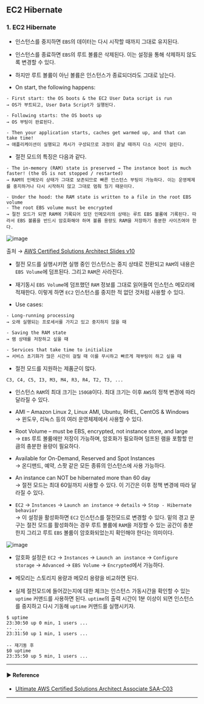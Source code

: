 ## EC2 Hibernate
### 1. EC2 Hibernate
- 인스턴스를 중지하면 `EBS`의 데이터는 다시 시작할 때까지 그대로 유지된다.
- 인스턴스를 종료하면 `EBS`의 루트 볼륨은 삭제된다. 이는 설정을 통해 삭제하지 않도록 변경할 수 있다.
- 하지만 루트 볼륨이 아닌 볼륨은 인스턴스가 종료되더라도 그대로 남는다.

- On start, the following happens:
~~~
- First start: the OS boots & the EC2 User Data script is run
→ OS가 부트되고, User Data Script가 실행된다.

- Following starts: the OS boots up
→ OS 부팅이 완료된다.

- Then your application starts, caches get warmed up, and that can take time!
→ 애플리케이션이 실행되고 캐시가 구성되므로 과정이 끝날 때까지 다소 시간이 걸린다.
~~~

- 절전 모드의 특징은 다음과 같다.
~~~
- The in-memory (RAM) state is preserved → The instance boot is much faster! (the OS is not stopped / restarted)
→ RAM의 인메모리 상태가 그대로 보존되므로 빠른 인스턴스 부팅이 가능하다. 이는 운영체제를 중지하거나 다시 시작하지 않고 그대로 멈춰 뒀기 때문이다.
 
- Under the hood: the RAM state is written to a file in the root EBS volume
- The root EBS volume must be encrypted
→ 절전 모드가 되면 RAM에 기록되어 있던 인메모리의 상태는 루트 EBS 볼륨에 기록된다. 따라서 EBS 볼륨을 반드시 암호화해야 하며 볼륨 용량도 RAM을 저장하기 충분한 사이즈여야 한다. 
~~~

![image](https://user-images.githubusercontent.com/97398071/232237746-e7ed2d35-8c0d-45ce-8226-d2f2965eabfe.png)

출처 → [AWS Certified Solutions Architect Slides v10](https://courses.datacumulus.com/downloads/certified-solutions-architect-pn9/)

- 절전 모드를 실행시키면 실행 중인 인스턴스는 중지 상태로 전환되고 `RAM`의 내용은 `EBS Volume`에 덤프된다. 그리고 `RAM`은 사라진다.

- 재기동시 `EBS Volume`에 덤프했던 `RAM` 정보를 그대로 읽어들여 인스턴스 메모리에 적재한다. 이렇게 하면 `EC2` 인스턴스를 중지한 적 없던 것처럼 사용할 수 있다.

- Use cases:
~~~
- Long-running processing
→ 오래 실행되는 프로세서를 가지고 있고 중지하지 않을 때

- Saving the RAM state
→ 램 상태를 저장하고 싶을 때

- Services that take time to initialize
→ 서비스 초기화가 많은 시간이 걸릴 때 이를 무시하고 빠르게 재부팅이 하고 싶을 때 
~~~

- 절전 모드를 지원하는 제품군이 많다.
~~~
C3, C4, C5, I3, M3, M4, R3, R4, T2, T3, ...
~~~

- 인스턴스 `RAM`의 최대 크기는 `150GB`이다. 최대 크기는 이후 `AWS`의 정책 변경에 따라 달라질 수 있다.

- AMI – Amazon Linux 2, Linux AMI, Ubuntu, RHEL, CentOS & Windows  
→ 윈도우, 리눅스 등의 여러 운영체제에서 사용할 수 있다.

- Root Volume – must be EBS, encrypted, not instance store, and large  
→ `EBS` 루트 볼륨에만 저장이 가능하며, 암호화가 필요하며 덤프된 램을 포함할 만큼의 충분한 용량이 필요하다.

- Available for On-Demand, Reserved and Spot Instances  
→ 온디맨드, 예약, 스팟 같은 모든 종류의 인스턴스에 사용 가능하다.

- An instance can NOT be hibernated more than 60 day  
→ 절전 모드는 최대 60일까지 사용할 수 있다. 이 기간은 이후 정책 변경에 따라 달라질 수 있다.

- `EC2` → `Instances` → `Launch an instance` → `details` → `Stop - Hibernate behavior`  
→ 이 설정을 활성화하면 `EC2` 인스턴스를 절전모드로 변경할 수 있다. 밑의 경고 문구는 절전 모드를 활성화하는 경우 루트 볼륨에 `RAM`을 저장할 수 있는 공간이 충분한지 그리고 루트 `EBS` 볼륨이 암호화되었는지 확인해야 한다는 의미이다.

![image](https://user-images.githubusercontent.com/97398071/232238334-13d347ff-42e0-4363-ac08-57aca50fe81a.png)

- 암호화 설정은 `EC2` → `Instances` → `Launch an instance` → `Configure storage` → `Advanced` → `EBS Volume` → `Encrypted`에서 가능하다. 

- 메모리는 스토리지 용량과 메모리 용량을 비교하면 된다.

- 실제 절전모드에 들어갔는지에 대한 체크는 인스턴스 가동시간을 확인할 수 있는 `uptime` 커맨드를 사용하면 된다. `uptime`의 출력 시간이 1분 이상이 되면 인스턴스를 중지하고 다시 기동해 `uptime` 커맨드를 실행시키자.
~~~ shell script
$ uptime
23:30:50 up 0 min, 1 users ...
-- ...
23:31:50 up 1 min, 1 users ...

-- 재기동 후
$0 uptime
23:35:50 up 5 min, 1 users ...
~~~

---
#### ▶ Reference
- [Ultimate AWS Certified Solutions Architect Associate SAA-C03](https://www.udemy.com/course/aws-certified-solutions-architect-associate-saa-c03/)
---

